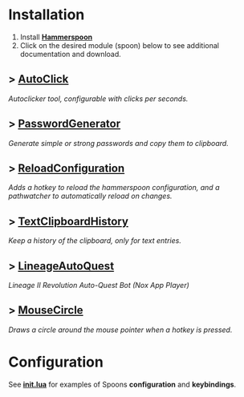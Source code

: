 # Installation
1. Install **[Hammerspoon](http://www.hammerspoon.org/)**
2. Click on the desired module (spoon) below to see additional documentation and download.

## > [AutoClick](https://github.com/Carleslc/Spoons/blob/master/Spoons/AutoClick.spoon/markdown/AutoClick.md)

*Autoclicker tool, configurable with clicks per seconds.*

## > [PasswordGenerator](https://github.com/Carleslc/Spoons/blob/master/Spoons/PasswordGenerator.spoon/markdown/PasswordGenerator.md)

*Generate simple or strong passwords and copy them to clipboard.*

## > [ReloadConfiguration](https://github.com/Carleslc/Spoons/blob/master/Spoons/ReloadConfiguration.spoon/markdown/ReloadConfiguration.md)

*Adds a hotkey to reload the hammerspoon configuration, and a pathwatcher to automatically reload on changes.*

## > [TextClipboardHistory](https://github.com/Carleslc/Spoons/blob/master/Spoons/TextClipboardHistory.spoon/markdown/TextClipboardHistory.md)

*Keep a history of the clipboard, only for text entries.*

## > [LineageAutoQuest](https://github.com/Carleslc/Spoons/blob/master/Spoons/LineageAutoQuest.spoon/markdown/LineageAutoQuest.md)

*Lineage II Revolution Auto-Quest Bot (Nox App Player)*

## > [MouseCircle](https://github.com/Carleslc/Spoons/blob/master/Spoons/MouseCircle.spoon/markdown/MouseCircle.md)

*Draws a circle around the mouse pointer when a hotkey is pressed.*

# Configuration

See [**init.lua**](https://github.com/Carleslc/Spoons/blob/master/init.lua) for examples of Spoons **configuration** and **keybindings**.
